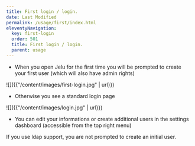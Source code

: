 ```yaml
---
title: First login / login.
date: Last Modified 
permalink: /usage/first/index.html
eleventyNavigation:
  key: first-login
  order: 501
  title: First login / login.
  parent: usage
---
```


* When you open Jelu for the first time you will be prompted to create your first user (which will also have admin rights)

![]({{"/content/images/first-login.jpg" | url}})

* Otherwise you see a standard login page

![]({{"/content/images/login.jpg" | url}})

* You can edit your informations or create additional users in the settings dashboard (accessible from the top right menu)

If you use ldap support, you are not prompted to create an initial user.
